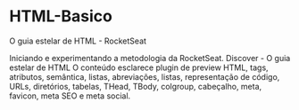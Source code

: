# HTML-Basico
O guia estelar de HTML - RocketSeat

Iniciando e experimentando a metodologia da RocketSeat.
Discover - O guia estelar de HTML
O conteúdo esclarece plugin de preview HTML, tags, atributos, semântica, listas, abreviações, listas, representação de código, URLs, diretórios, tabelas, THead, TBody, colgroup, cabeçalho, meta, favicon, meta SEO e meta social.
